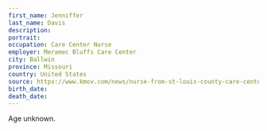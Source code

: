 ```yaml
---
first_name: Jenniffer
last_name: Davis
description: 
portrait: 
occupation: Care Center Nurse
employer: Meramec Bluffs Care Center
city: Ballwin
province: Missouri
country: United States
source: https://www.kmov.com/news/nurse-from-st-louis-county-care-center-dies-form-covid-19/article_64b13b00-7f8e-11ea-8839-67f2b3e0fcdb.html
birth_date: 
death_date: 
---
```


Age unknown.